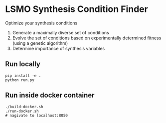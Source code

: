 # LSMO Synthesis Condition Finder

Optimize your synthesis conditions

 1. Generate a maximally diverse set of conditions
 1. Evolve the set of conditions based on experimentally determined fitness (using a genetic algorithm)
 1. Determine importance of synthesis variables

## Run locally

```
pip install -e .
python run.py
```

## Run inside docker container

```
./build-docker.sh
./run-docker.sh
# nagivate to localhost:8050
```

